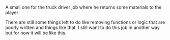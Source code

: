 A small one for the truck driver job where he returns some materials to the player

There are still some things left to do like removing functions or logic that are poorly written and things like that, I still want to do this job in another way but for now it will be like this.

